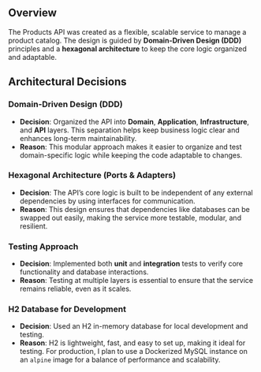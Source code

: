## Overview

The Products API was created as a flexible, scalable service to manage a product catalog. The design is guided by **Domain-Driven Design (DDD)** principles and a **hexagonal architecture** to keep the core logic organized and adaptable.

## Architectural Decisions

### Domain-Driven Design (DDD)

- **Decision**: Organized the API into **Domain**, **Application**, **Infrastructure**, and **API** layers. This separation helps keep business logic clear and enhances long-term maintainability.
- **Reason**: This modular approach makes it easier to organize and test domain-specific logic while keeping the code adaptable to changes.

### Hexagonal Architecture (Ports & Adapters)

- **Decision**: The API’s core logic is built to be independent of any external dependencies by using interfaces for communication.
- **Reason**: This design ensures that dependencies like databases can be swapped out easily, making the service more testable, modular, and resilient.

### Testing Approach

- **Decision**: Implemented both **unit** and **integration** tests to verify core functionality and database interactions.
- **Reason**: Testing at multiple layers is essential to ensure that the service remains reliable, even as it scales.

### H2 Database for Development

- **Decision**: Used an H2 in-memory database for local development and testing.
- **Reason**: H2 is lightweight, fast, and easy to set up, making it ideal for testing. For production, I plan to use a Dockerized MySQL instance on an `alpine` image for a balance of performance and scalability.
